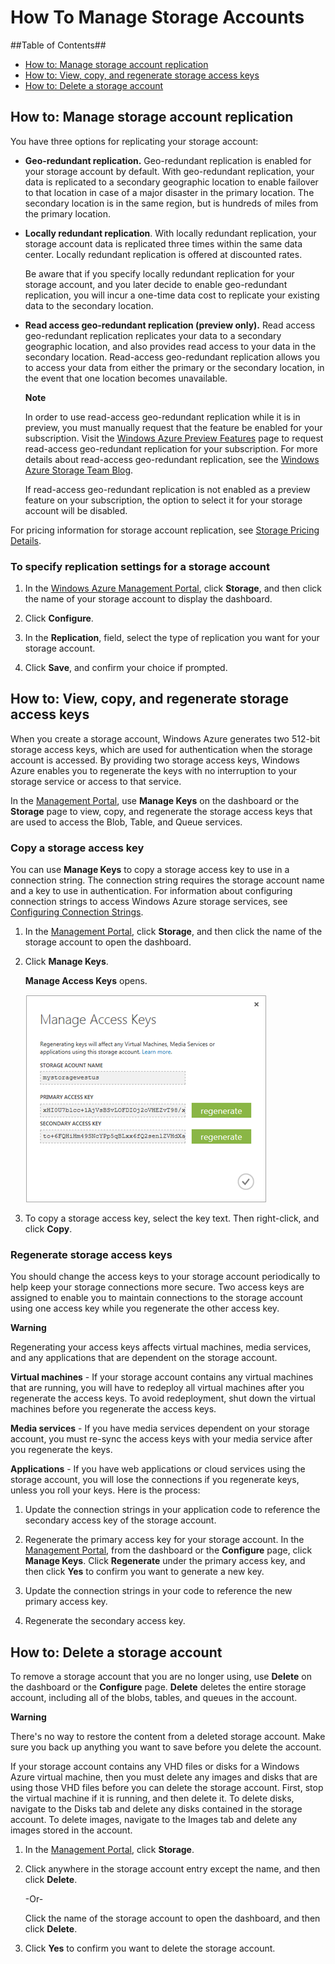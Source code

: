 <properties linkid="manage-services-how-to-manage-a-storage-account" urlDisplayName="How to manage" pageTitle="How to manage a storage account - Windows Azure" metaKeywords="Azure manage storage accounts, storage account management portal, storage account geo-replication, Azure geo-replication, Azure access keys" description="Learn how to manage storage accounts in Windows Azure by using the Management Portal." metaCanonical="" services="storage" documentationCenter="" title="How To Manage Storage Accounts" authors=""  solutions="" writer="tysonn" manager="" editor=""  />



<h1><a id="managestorageaccounts"></a>How To Manage Storage Accounts</h1>

##Table of Contents##

* [How to: Manage storage account replication](#georeplication)
* [How to: View, copy, and regenerate storage access keys](#regeneratestoragekeys)
* [How to: Delete a storage account](#deletestorageaccount)

<h2><a id="georeplication"></a>How to: Manage storage account replication</h2>

You have three options for replicating your storage account:

- 	**Geo-redundant replication.** Geo-redundant replication is enabled for your storage account by default. With geo-redundant replication, your data is replicated to a secondary geographic location to enable failover to that location in case of a major disaster in the primary location. The secondary location is in the same region, but is hundreds of miles from the primary location. 

- 	**Locally redundant replication**. With locally redundant replication, your storage account data is replicated three times within the same data center. Locally redundant replication is offered at discounted rates. 
	
	Be aware that if you specify locally redundant replication for your storage account, and you later decide to enable geo-redundant replication, you will incur a one-time data cost to replicate your existing data to the secondary location. 

- **Read access geo-redundant replication (preview only).** Read access geo-redundant replication replicates your data to a secondary geographic location, and also provides read access to your data in the secondary location. Read-access geo-redundant replication allows you to access your data from either the primary or the secondary location, in the event that one location becomes unavailable.

	<div class="dev-callout"> 
	<b>Note</b> 

	<p>In order to use read-access geo-redundant replication while it is in preview, you must manually request that the feature be enabled for your subscription. Visit the <a href="https://account.windowsazure.com/PreviewFeatures">Windows Azure Preview Features</a> page to request read-access geo-redundant replication for your subscription. For more details about read-access geo-redundant replication, see the <a href="http://blogs.msdn.com/b/windowsazurestorage/archive/2013/12/04/introducing-read-access-geo-replicated-storage-ra-grs-for-windows-azure-storage.aspx">Windows Azure Storage Team Blog</a>.</p>

	<p>If read-access geo-redundant replication is not enabled as a preview feature on your subscription, the option to select it for your storage account will be disabled.</p>
	</div>

For pricing information for storage account replication, see [Storage Pricing Details](http://www.windowsazure.com/en-us/pricing/details/storage/).

### To specify replication settings for a storage account ###

1. In the [Windows Azure Management Portal](https://manage.windowsazure.com), click **Storage**, and then click the name of your storage account to display the dashboard.

2. Click **Configure**.

3. In the **Replication**, field, select the type of replication you want for your storage account.

4. Click **Save**, and confirm your choice if prompted.


<h2><a id="regeneratestoragekeys"></a>How to: View, copy, and regenerate storage access keys</h2>
When you create a storage account, Windows Azure generates two 512-bit storage access keys, which are used for authentication when the storage account is accessed. By providing two storage access keys, Windows Azure enables you to regenerate the keys with no interruption to your storage service or access to that service.

In the [Management Portal](http://manage.windowsazure.com), use **Manage Keys** on the dashboard or the **Storage** page to view, copy, and regenerate the storage access keys that are used to access the Blob, Table, and Queue services. 

### Copy a storage access key ###

You can use **Manage Keys** to copy a storage access key to use in a connection string. The connection string requires the storage account name and a key to use in authentication. For information about configuring connection strings to access Windows Azure storage services, see [Configuring Connection Strings](http://msdn.microsoft.com/en-us/library/ee758697.aspx).

1. In the [Management Portal](http://manage.windowsazure.com), click **Storage**, and then click the name of the storage account to open the dashboard.

2. Click **Manage Keys**.

 	**Manage Access Keys** opens.

	![Managekeys](./media/storage-manage-storage-account/Storage_ManageKeys.png)

 
3. To copy a storage access key, select the key text. Then right-click, and click **Copy**.

### Regenerate storage access keys ###
You should change the access keys to your storage account periodically to help keep your storage connections more secure. Two access keys are assigned to enable you to maintain connections to the storage account using one access key while you regenerate the other access key. 

<div class="dev-callout"> 
    <b>Warning</b> 
    <p>Regenerating your access keys affects virtual machines, media services, and any applications that are dependent on the storage account.
    </p> 
    </div>

**Virtual machines** - If your storage account contains any virtual machines that are running, you will have to redeploy all virtual machines after you regenerate the access keys. To avoid redeployment, shut down the virtual machines before you regenerate the access keys.
 
**Media services** - If you have media services dependent on your storage account, you must re-sync the access keys with your media service after you regenerate the keys.
 
**Applications** - If you have web applications or cloud services using the storage account, you will lose the connections if you regenerate keys, unless you roll your keys. Here is the process:

1. Update the connection strings in your application code to reference the secondary access key of the storage account. 

2. Regenerate the primary access key for your storage account. In the [Management Portal](http://manage.windowsazure.com), from the dashboard or the **Configure** page, click **Manage Keys**. Click **Regenerate** under the primary access key, and then click **Yes** to confirm you want to generate a new key.

3. Update the connection strings in your code to reference the new primary access key.

4. Regenerate the secondary access key.


<h2><a id="deletestorageaccount"></a>How to: Delete a storage account</h2>

To remove a storage account that you are no longer using, use **Delete** on the dashboard or the **Configure** page. **Delete** deletes the entire storage account, including all of the blobs, tables, and queues in the account. 

<div class="dev-callout">
	<b>Warning</b>
	<p>There's no way to restore the content from a deleted storage account. Make 
	sure you back up anything you want to save before you delete the account.
	</p>
	<p>
	If your storage account contains any VHD files or disks for a Windows Azure 
	virtual machine, then you must delete any images and disks that are using those VHD files 
	before you can delete the storage account. First, stop the virtual machine if it is running, and then delete it. To delete disks, navigate to the Disks tab and delete any disks contained in the storage account. To delete images, navigate to the Images tab and delete any images stored in the account.
	</p>
</div>


1. In the [Management Portal](http://manage.windowsazure.com), click **Storage**.

2. Click anywhere in the storage account entry except the name, and then click **Delete**.

	 -Or-

	Click the name of the storage account to open the dashboard, and then click **Delete**.

3. Click **Yes** to confirm you want to delete the storage account.
